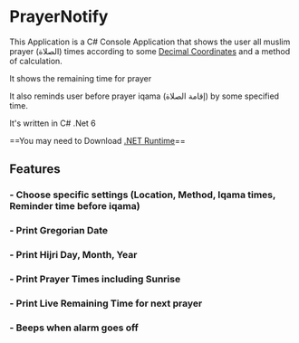 # PrayerNotify

This Application is a C# Console Application that shows the user all muslim prayer (الصلاة) times according to some [Decimal Coordinates](https://www.geodatos.net/en/coordinates) and a method of calculation.

It shows the remaining time for prayer

It also reminds user before prayer iqama (إقامة الصلاة) by some specified time.

It's written in C# .Net 6

==You may need to Download [.NET Runtime](https://dotnet.microsoft.com/en-us/download/dotnet/6.0)==

## Features

### - Choose specific settings (Location, Method, Iqama times, Reminder time before iqama)

### - Print Gregorian Date

### - Print Hijri Day, Month, Year

### - Print Prayer Times including Sunrise

### - Print **Live** Remaining Time for next prayer

### - Beeps when alarm goes off
